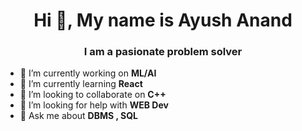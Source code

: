 ###

<!--
**AyUsH-AnAnD-17/AyUsH-AnAnD-17** is a ✨ _special_ ✨ repository because its `README.md` (this file) appears on your GitHub profile.

Here are some ideas to get you started:

- 🔭 I’m currently working on AI/ML
- 🌱 I’m currently learning React
- 👯 I’m looking to collaborate on C++
- 🤔 I’m looking for help with Web Development
- 💬 Ask me about DBMS/SQL
- 📫 How to reach me: ...
- 😄 Pronouns: ...
- ⚡ Fun fact: ...
-->
<h1 align="center">Hi 👋, My name is Ayush Anand</h1>
<h3 align="center">I am a pasionate problem solver</h3>


- 🔭 I’m currently working on **ML/AI**
- 🌱 I’m currently learning **React**
- 👯 I’m looking to collaborate on **C++**
- 🤝 I’m looking for help with **WEB Dev**
- 💬 Ask me about **DBMS , SQL**
